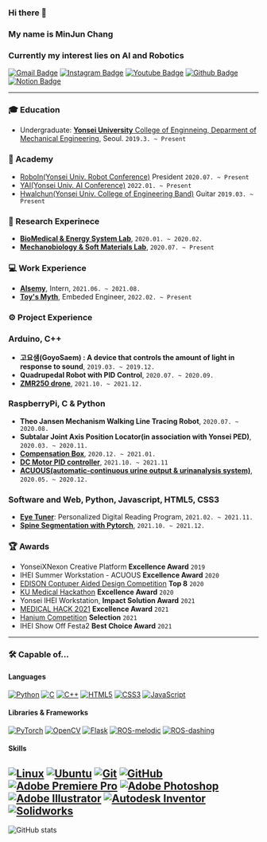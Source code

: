 ### Hi there 👋
### My name is MinJun Chang
### Currently my interest lies on AI and Robotics

[![Gmail Badge](https://img.shields.io/badge/Gmail-d14836?style=flat-square&logo=Gmail&logoColor=white&link=mailto:pawpaw0427@gmail.com)](mailto:pawpaw0427@gmail.com)
[![Instagram Badge](https://img.shields.io/badge/Instagram-%23E4405F?style=flat-square&logo=Instagram&logoColor=white&link=https://www.instagram.com/jadelaw2876/)](https://www.instagram.com/jadelaw2876/)
[![Youtube Badge](https://img.shields.io/badge/YouTube-%23FF0000?style=flat-square&logo=YouTube&logoColor=white&link=https://www.youtube.com/channel/UC6fZzX5dYDrA0Ah8QvCmeug)](https://www.youtube.com/channel/UC6fZzX5dYDrA0Ah8QvCmeug)
[![Github Badge](https://img.shields.io/badge/-Github-%23181717?style=flat-square&logo=github&link=https://github.com/wkdalswns0427)](https://github.com/wkdalswns0427)
[![Notion Badge](https://img.shields.io/badge/-Notion-%23000000?style=flat-square&logo=Notion&link=https://checker-manatee-fb6.notion.site/97310e3bac8b45d88724a565b18b0197)](https://checker-manatee-fb6.notion.site/2-f01520d55cc946879f48628b12568aeb)

---

### 🎓 Education

* Undergraduate: [**Yonsei University** College of Enginneing, Deparment of Mechanical Engineering](https://me.yonsei.ac.kr/me/index.do), Seoul. `2019.3. ~ Present`

### 🎪 Academy

* [RoboIn(Yonsei Univ. Robot Conference)](https://youtube.com/c/RoboinYonseiUniversity) President `2020.07. ~ Present`
* [YAI(Yonsei Univ. AI Conference)](https://m.facebook.com/yonseiAI/) `2022.01. ~ Present`
* [Hwalchun(Yonsei Univ. College of Engineering Band)](https://hwalchun.fandom.com/ko/wiki/%EB%8C%80%EB%AC%B8) Guitar `2019.03. ~ Present`

### 🔬 Research Experinece

* **[BioMedical & Energy System Lab](https://sites.google.com/a/bmesyonsei.com/bmeslab/)**, `2020.01. ~ 2020.02.`
* **[Mechanobiology & Soft Materials Lab](http://leelab.yonsei.ac.kr/)**, `2020.07. ~ Present`

### 💻 Work Experience

* **[Alsemy](https://www.alsemy.com/)**, Intern, `2021.06. ~ 2021.08.`
* **[Toy's Myth](http://www.toysmyth.com/)**, Embeded Engineer, `2022.02. ~ Present`

### ⚙ Project Experience

### Arduino, C++

* **고요샘(GoyoSaem) : A device that controls the amount of light in response to sound**, `2019.03. ~ 2019.12.`
* **Quadrupedal Robot with PID Control**, `2020.07. ~ 2020.09.`
* **[ZMR250 drone](https://github.com/wkdalswns0427/ZMR250_drone)**, `2021.10. ~ 2021.12.`

### RaspberryPi, C & Python

* **Theo Jansen Mechanism Walking Line Tracing Robot**, `2020.07. ~ 2020.08.`
* **Subtalar Joint Axis Position Locator(in association with Yonsei PED)**, `2020.03. ~ 2020.11.`
* **[Compensation Box](https://www.youtube.com/watch?v=bn3E7PXLIBw&list=PLGyiRBJQ9X_u_dl6LDEFkKkryKGEGHRKc)**, `2020.12. ~ 2021.01.`
* **[DC Motor PID controller](https://github.com/wkdalswns0427/PID_Control_Encoder)**, `2021.10. ~ 2021.11`
* **[ACUOUS(automatic-continuous urine output & urinanalysis system)](https://youtu.be/z2-fFQq6GeI)**, `2020.05. ~ 2020.12.`

### Software and Web, Python, Javascript, HTML5, CSS3

* **[Eye Tuner](https://github.com/wkdalswns0427/Eye-Tuner)**: Personalized Digital Reading Program, `2021.02. ~ 2021.11.`
* **[Spine Segmentation with Pytorch](https://github.com/wkdalswns0427/Spine-Segmentation-with-Pytorch-Modified-UNet)**, `2021.10. ~ 2021.12.`

### 🏆 Awards

* YonseiXNexon Creative Platform **Excellence Award** `2019`
* IHEI Summer Workstation - ACUOUS **Excellence Award** `2020`
* [EDISON Coptuper Aided Design Competition](https://cfd.edison.re.kr/web/challenge/10th_design) **Top 8** `2020`
* [KU Medical Hackathon](http://biosku.konkuk.ac.kr/medical/main/main.php) **Excellence Award** `2020`
* Yonsei IHEI Workstation, **Impact Solution Award** `2021`
* [MEDICAL HACK 2021](https://www.all-con.co.kr/uni_contest/467239) **Excellence Award** `2021`
* [Hanium Competition](http://www.hanium.or.kr/) **Selection** `2021`
* IHEI Show Off Festa2 **Best Choice Award** `2021`

---
### 🛠 Capable of...

#### Languages
[![Python](https://img.shields.io/badge/PYTHON-3776AB.svg?&style=for-the-badge&logo=python&logoColor=white)](#Langauges)
[![C](https://img.shields.io/badge/C-00599C?style=for-the-badge&logo=c&logoColor=white)](#Langauges)
[![C++](https://img.shields.io/badge/C%2B%2B-00599C?style=for-the-badge&logo=c%2B%2B&logoColor=white)](#Langauges)
[![HTML5](https://img.shields.io/badge/HTML5-E34F26.svg?&style=for-the-badge&logo=html5&logoColor=white)](#Langauges)
[![CSS3](https://img.shields.io/badge/CSS3-%231572B6.svg?&style=for-the-badge&logo=css3&logoColor=white)](#Langauges)
[![JavaScript](https://img.shields.io/badge/JAVASCRIPT-F7DF1E.svg?&style=for-the-badge&logo=javascript&logoColor=323330)](#Langauges)

#### Libraries & Frameworks
[![PyTorch](https://img.shields.io/badge/PyTorch-%23EE4C2C.svg?style=for-the-badge&logo=PyTorch&logoColor=white)](#Libraries--Frameworks)
[![OpenCV](https://img.shields.io/badge/opencv-%23white.svg?style=for-the-badge&logo=opencv&logoColor=white)](#Libraries--Frameworks)
[![Flask](https://img.shields.io/badge/Flask-000000?style=for-the-badge&logo=flask&logoColor=white)](#Libraries--Frameworks)
[![ROS-melodic](https://img.shields.io/badge/-ROS1--melodic-%2322314E?style=for-the-badge&logo=ROS&logoColor=white)](#Libraries--Frameworks)
[![ROS-dashing](https://img.shields.io/badge/-ROS2--dashing-%2322314E?style=for-the-badge&logo=ROS&logoColor=white)](#Libraries--Frameworks)

#### Skills
[![Linux](https://img.shields.io/badge/LINUX-FCC624?style=for-the-badge&logo=linux&logoColor=white)](#Skills)
[![Ubuntu](https://img.shields.io/badge/-Ubuntu-%23E95420?style=for-the-badge&logo=Ubuntu&logoColor=white)](#Skills)
[![Git](https://img.shields.io/badge/GIT-%23F05033.svg?&style=for-the-badge&logo=git&logoColor=white)](#Skills)
[![GitHub](https://img.shields.io/badge/GITHUB-121011.svg?&style=for-the-badge&logo=github&logoColor=white)](#Skills)
[![Adobe Premiere Pro](https://img.shields.io/badge/Adobe%20Premiere%20Pro-9999FF.svg?style=for-the-badge&logo=Adobe%20Premiere%20Pro&logoColor=white)](#Skills)
[![Adobe Photoshop](https://img.shields.io/badge/adobephotoshop-%2331A8FF.svg?style=for-the-badge&logo=adobephotoshop&logoColor=white)](#Skills)
[![Adobe Illustrator](https://img.shields.io/badge/-ADOBE%20ILLUSTRATOR-%23FF9A00.svg?style=for-the-badge&logo=adobeillustrator&logoColor=white)](#Skills)
[![Autodesk Inventor](https://img.shields.io/badge/-Autodesk%20Inventor-%230696D7.svg?style=for-the-badge&logo=autodesk&logoColor=white)](#Skills)
[![Solidworks](https://img.shields.io/badge/-Solidworks-%23FF0000?style=for-the-badge&logo=dassaultsystemes&logoColor=white)](#Skills)
---
![GitHub stats](https://github-readme-stats.vercel.app/api?username=wkdalswns0427&show_icons=true&theme=radical)

